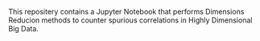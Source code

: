 This repositery contains a Jupyter Notebook that performs Dimensions Reducion methods to counter spurious correlations in Highly Dimensional Big Data.
